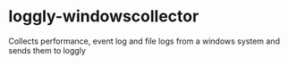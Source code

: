 loggly-windowscollector
=======================

Collects performance, event log and file logs from a windows system and sends them to loggly